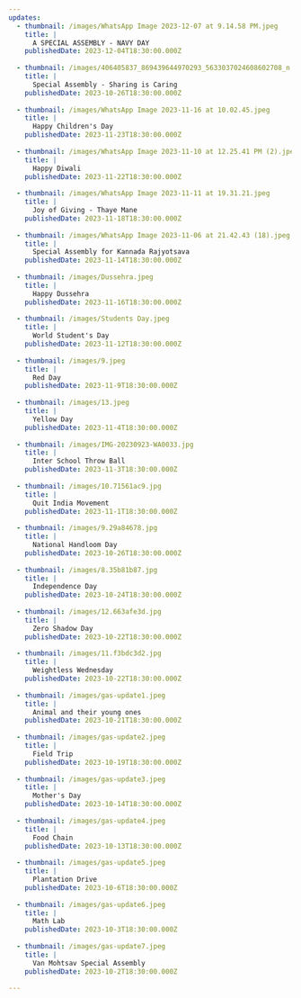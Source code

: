 ```yaml
---
updates:
  - thumbnail: /images/WhatsApp Image 2023-12-07 at 9.14.58 PM.jpeg
    title: |
      A SPECIAL ASSEMBLY - NAVY DAY
    publishedDate: 2023-12-04T18:30:00.000Z
    
  - thumbnail: /images/406405837_869439644970293_5633037024608602708_n.jpg
    title: |
      Special Assembly - Sharing is Caring
    publishedDate: 2023-10-26T18:30:00.000Z
    
  - thumbnail: /images/WhatsApp Image 2023-11-16 at 10.02.45.jpeg
    title: |
      Happy Children's Day
    publishedDate: 2023-11-23T18:30:00.000Z
    
  - thumbnail: /images/WhatsApp Image 2023-11-10 at 12.25.41 PM (2).jpeg
    title: |
      Happy Diwali
    publishedDate: 2023-11-22T18:30:00.000Z
    
  - thumbnail: /images/WhatsApp Image 2023-11-11 at 19.31.21.jpeg
    title: |
      Joy of Giving - Thaye Mane
    publishedDate: 2023-11-18T18:30:00.000Z
    
  - thumbnail: /images/WhatsApp Image 2023-11-06 at 21.42.43 (18).jpeg
    title: |
      Special Assembly for Kannada Rajyotsava
    publishedDate: 2023-11-14T18:30:00.000Z
    
  - thumbnail: /images/Dussehra.jpeg
    title: |
      Happy Dussehra
    publishedDate: 2023-11-16T18:30:00.000Z
    
  - thumbnail: /images/Students Day.jpeg
    title: |
      World Student's Day
    publishedDate: 2023-11-12T18:30:00.000Z
    
  - thumbnail: /images/9.jpeg
    title: |
      Red Day
    publishedDate: 2023-11-9T18:30:00.000Z
    
  - thumbnail: /images/13.jpeg
    title: |
      Yellow Day
    publishedDate: 2023-11-4T18:30:00.000Z
    
  - thumbnail: /images/IMG-20230923-WA0033.jpg
    title: |
      Inter School Throw Ball
    publishedDate: 2023-11-3T18:30:00.000Z
    
  - thumbnail: /images/10.71561ac9.jpg
    title: |
      Quit India Movement
    publishedDate: 2023-11-1T18:30:00.000Z
    
  - thumbnail: /images/9.29a84678.jpg
    title: |
      National Handloom Day
    publishedDate: 2023-10-26T18:30:00.000Z
    
  - thumbnail: /images/8.35b81b87.jpg
    title: |
      Independence Day
    publishedDate: 2023-10-24T18:30:00.000Z
    
  - thumbnail: /images/12.663afe3d.jpg
    title: |
      Zero Shadow Day
    publishedDate: 2023-10-22T18:30:00.000Z
    
  - thumbnail: /images/11.f3bdc3d2.jpg
    title: |
      Weightless Wednesday
    publishedDate: 2023-10-22T18:30:00.000Z
    
  - thumbnail: /images/gas-update1.jpeg
    title: |
      Animal and their young ones
    publishedDate: 2023-10-21T18:30:00.000Z
    
  - thumbnail: /images/gas-update2.jpeg
    title: |
      Field Trip
    publishedDate: 2023-10-19T18:30:00.000Z
    
  - thumbnail: /images/gas-update3.jpeg
    title: |
      Mother's Day
    publishedDate: 2023-10-14T18:30:00.000Z
    
  - thumbnail: /images/gas-update4.jpeg
    title: |
      Food Chain
    publishedDate: 2023-10-13T18:30:00.000Z
    
  - thumbnail: /images/gas-update5.jpeg
    title: |
      Plantation Drive
    publishedDate: 2023-10-6T18:30:00.000Z
    
  - thumbnail: /images/gas-update6.jpeg
    title: |
      Math Lab
    publishedDate: 2023-10-3T18:30:00.000Z
    
  - thumbnail: /images/gas-update7.jpeg
    title: |
      Van Mohtsav Special Assembly
    publishedDate: 2023-10-2T18:30:00.000Z
    
---
```


